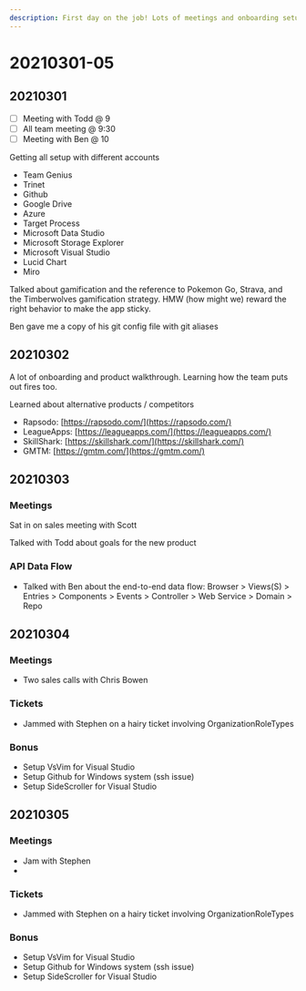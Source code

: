 ```yaml
---
description: First day on the job! Lots of meetings and onboarding setup
---
```


# 20210301-05

## 20210301

* [ ] Meeting with Todd @ 9
* [ ] All team meeting @ 9:30
* [ ] Meeting with Ben @ 10

Getting all setup with different accounts 

* Team Genius
* Trinet
* Github
* Google Drive
* Azure
* Target Process
* Microsoft Data Studio
* Microsoft Storage Explorer
* Microsoft Visual Studio
* Lucid Chart
* Miro

Talked about gamification and the reference to Pokemon Go, Strava, and the Timberwolves gamification strategy. HMW \(how might we\) reward the right behavior to make the app sticky.

Ben gave me a copy of his git config file with git aliases 

## 20210302

A lot of onboarding and product walkthrough. Learning how the team puts out fires too.

Learned about alternative products / competitors

* Rapsodo: [https://rapsodo.com/](https://rapsodo.com/)
* LeagueApps: [https://leagueapps.com/](https://leagueapps.com/) 
* SkillShark: [https://skillshark.com/](https://skillshark.com/)
* GMTM: [https://gmtm.com/](https://gmtm.com/)

## 20210303

### Meetings

Sat in on sales meeting with Scott

Talked with Todd about goals for the new product

### API Data Flow

* Talked with Ben about the end-to-end data flow: Browser &gt; Views\(S\) &gt; Entries &gt; Components &gt; Events &gt; Controller &gt; Web Service &gt; Domain &gt; Repo

## 20210304

### Meetings

* Two sales calls with Chris Bowen

### Tickets

* Jammed with Stephen on a hairy ticket involving OrganizationRoleTypes

### Bonus

* Setup VsVim for Visual Studio
* Setup Github for Windows system \(ssh issue\)
* Setup SideScroller for Visual Studio 



## 20210305

### Meetings

* Jam with Stephen
* 
### Tickets

* Jammed with Stephen on a hairy ticket involving OrganizationRoleTypes

### Bonus

* Setup VsVim for Visual Studio
* Setup Github for Windows system \(ssh issue\)
* Setup SideScroller for Visual Studio 



